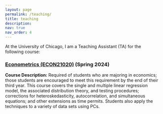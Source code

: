 ```yaml
---
layout: page
permalink: /teaching/
title: teaching
description:
nav: true
nav_order: 4
---
```


At the University of Chicago, I am a Teaching Assistant (TA) for the following course:

### [Econometrics (ECON21020)](http://collegecatalog.uchicago.edu/thecollege/economics/) (Spring 2024) 

**Course Description:** Required of students who are majoring in economics; those students are encouraged to meet this requirement by the end of their third year. This course covers the single and multiple linear regression model, the associated distribution theory, and testing procedures; corrections for heteroskedasticity, autocorrelation, and simultaneous equations; and other extensions as time permits. Students also apply the techniques to a variety of data sets using PCs. 




